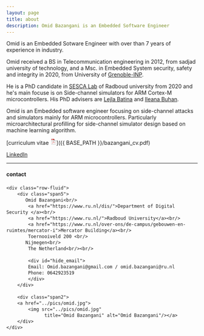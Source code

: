 ```yaml
---
layout: page
title: about
description: Omid Bazangani is an Embedded Software Engineer
---
```


Omid is an Embedded Sotware Engineer with over than 7 years of experience in industry. 

 
Omid received a BS in Telecommunication engineering in 2012, from sadjad university of technology, and a Msc. in Embedded System security, safety and integrity
in 2020, from University of [Grenoble-INP](https://esisar.grenoble-inp.fr/).

He is a PhD candidate in [SESCA Lab](https://cescalab.cs.ru.nl/members/) of Radboud university from 2020 and he's main focuse is on Side-channel simulators for ARM Cortex-M microcontrollers. His PhD advisers are [Lejla Batina](https://www.cs.ru.nl/~lejla/) and [Ileana Buhan](https://ileanabuhan.github.io/). 


Omid is an Embedded software engineer focusing on side-channel attacks and simulators mainly for ARM microcontrollers. 
Particularly microarchitectural profilling for side-channel simulator design based on machine learning algorithm. 


[curriculum vitae ![CV as pdf](icons16/pdf-icon.png)]({{ BASE_PATH }}/bazangani_cv.pdf)<br/>

<!--[orcid](https://orcid.org): [0000-0002-4914-6671](https://orcid.org/0000-0002-4914-6671)<br/> -->
<!--[google scholar](https://scholar.google.com/citations?sortby=pubdate&hl=en&user=42tCp5UAAAAJ&view_op=list_works)<br/> -->
<!--[pubmed](https://pubmed.ncbi.nlm.nih.gov/?term=broman+kw)<br/> -->
<!-- [impactstory](https://impactstory.org/u/0000-0002-4914-6671)<br/> -->
[LinkedIn](https://www.linkedin.com/in/omid-bazangani/)<br/>
<!--[blog](https://kbroman.org/blog/) <br/> -->


---

<div class="container">
<h4><a name="contact"></a>contact</h4>

    <div class="row-fluid">
        <div class="span5">
           Omid Bazangani<br/>
            <a href="https://www.ru.nl/dis/">Department of Digital Security </a><br/>
            <a href="https://www.ru.nl/">Radboud University</a><br/>
            <a href="https://www.ru.nl/over-ons/de-campus/gebouwen-en-ruimtes/mercator-i">Mercator Building</a><br/>
            Toernooiveld 200 <br/>
           Nijmegen<br/>
            The Netherland<br/><br/>

            <div id="hide_email">
            Email: Omid.bazangani@gmail.com / omid.bazangani@ru.nl
            Phone: 0642923519
            </div>
        </div>

        <div class="span2">
        <a href="../pics/omid.jpg">
            <img src="../pics/omid.jpg"
                  title="Omid Bazangani" alt="Omid Bazangani"/></a>
        </div>
    </div>
</div>
